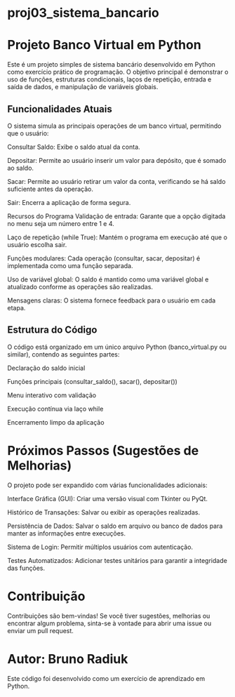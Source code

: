 # proj03_sistema_bancario

<h1> Projeto Banco Virtual em Python </h1>
Este é um projeto simples de sistema bancário desenvolvido em Python como exercício prático de programação. O objetivo principal é demonstrar o uso de funções, estruturas condicionais, laços de repetição, entrada e saída de dados, e manipulação de variáveis globais.

<h2> Funcionalidades Atuais </h2>
O sistema simula as principais operações de um banco virtual, permitindo que o usuário:

Consultar Saldo: Exibe o saldo atual da conta.

Depositar: Permite ao usuário inserir um valor para depósito, que é somado ao saldo.

Sacar: Permite ao usuário retirar um valor da conta, verificando se há saldo suficiente antes da operação.

Sair: Encerra a aplicação de forma segura.

Recursos do Programa
Validação de entrada: Garante que a opção digitada no menu seja um número entre 1 e 4.

Laço de repetição (while True): Mantém o programa em execução até que o usuário escolha sair.

Funções modulares: Cada operação (consultar, sacar, depositar) é implementada como uma função separada.

Uso de variável global: O saldo é mantido como uma variável global e atualizado conforme as operações são realizadas.

Mensagens claras: O sistema fornece feedback para o usuário em cada etapa.

<h2> Estrutura do Código </h2>
O código está organizado em um único arquivo Python (banco_virtual.py ou similar), contendo as seguintes partes:

Declaração do saldo inicial

Funções principais (consultar_saldo(), sacar(), depositar())

Menu interativo com validação

Execução contínua via laço while

Encerramento limpo da aplicação

<h1> Próximos Passos (Sugestões de Melhorias) </h1>
O projeto pode ser expandido com várias funcionalidades adicionais:

Interface Gráfica (GUI): Criar uma versão visual com Tkinter ou PyQt.

Histórico de Transações: Salvar ou exibir as operações realizadas.

Persistência de Dados: Salvar o saldo em arquivo ou banco de dados para manter as informações entre execuções.

Sistema de Login: Permitir múltiplos usuários com autenticação.

Testes Automatizados: Adicionar testes unitários para garantir a integridade das funções.

<h1> Contribuição </h1>
Contribuições são bem-vindas! Se você tiver sugestões, melhorias ou encontrar algum problema, sinta-se à vontade para abrir uma issue ou enviar um pull request.

<h1> Autor: Bruno Radiuk </h1>

Este código foi desenvolvido como um exercício de aprendizado em Python.
